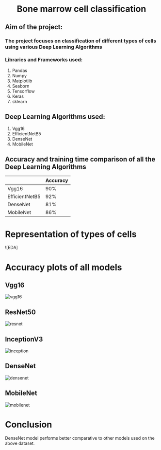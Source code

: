 # <h1 align = "center"> Bone marrow cell classification</h1>
## Aim of the project: 
### The project focuses on classification of different types of cells using various Deep Learning Algorithms

###  Libraries and Frameworks used:
1. Pandas
2. Numpy 
3. Matplotlib
4. Seaborn
5. Tensorflow
6. Keras
7. sklearn


## Deep Learning Algorithms used:
1. Vgg16
2. EfficientNetB5
3. DenseNet
4. MobileNet

## Accuracy and training time comparison of all the Deep Learning Algorithms
|                |   Accuracy    |
|----------------|---------------|
|     Vgg16      |     90%       |
| EfficientNetB5 |     92%       |  
|    DenseNet    |     81%       |     
|   MobileNet    |     86%       |

# Representation of types of cells
![EDA]

# Accuracy plots of all models

## Vgg16
![vgg16](https://github.com/the-silent-geek/DL-Simplified/blob/55596e0bfc60b5aba38f5bb64519fa9363dd5d61/Railway%20Track%20Fault%20Detection/images/vgg16.png)

## ResNet50
![resnet](https://github.com/the-silent-geek/DL-Simplified/blob/55596e0bfc60b5aba38f5bb64519fa9363dd5d61/Railway%20Track%20Fault%20Detection/images/ResNet.png)

## InceptionV3
![inception](https://github.com/the-silent-geek/DL-Simplified/blob/55596e0bfc60b5aba38f5bb64519fa9363dd5d61/Railway%20Track%20Fault%20Detection/images/inceptionV3.png)

## DenseNet
![densenet](https://github.com/the-silent-geek/DL-Simplified/blob/55596e0bfc60b5aba38f5bb64519fa9363dd5d61/Railway%20Track%20Fault%20Detection/images/densenet.png)

## MobileNet
![mobilenet](https://github.com/the-silent-geek/DL-Simplified/blob/55596e0bfc60b5aba38f5bb64519fa9363dd5d61/Railway%20Track%20Fault%20Detection/images/mobileNet.png)

# Conclusion
DenseNet model performs better comparative to other models used on the above dataset.